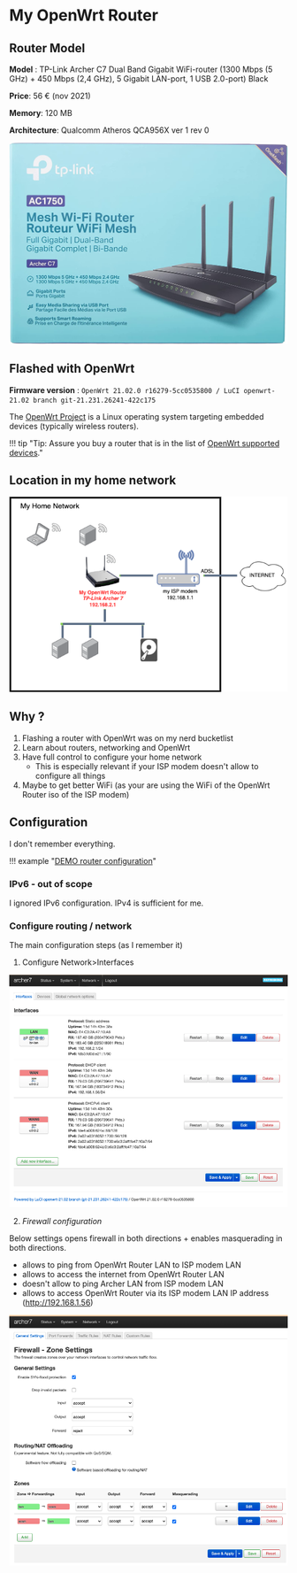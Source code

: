 # My OpenWrt Router

## Router Model

**Model** : TP-Link Archer C7 Dual Band Gigabit WiFi-router (1300 Mbps (5 GHz) + 450 Mbps (2,4 GHz), 5 Gigabit LAN-port, 1 USB 2.0-port) Black

**Price**: 56 € (nov 2021)

**Memory**: 120 MB

**Architecture**: Qualcomm Atheros QCA956X ver 1 rev 0

![TP-Link Archer C7.jpg](./TP-Link_Archer_C7.jpg)

## Flashed with OpenWrt

**Firmware version** : `OpenWrt 21.02.0 r16279-5cc0535800 / LuCI openwrt-21.02 branch git-21.231.26241-422c175`

The [OpenWrt Project](https://openwrt.org/) is a Linux operating system targeting embedded devices (typically wireless routers).

!!! tip "Tip: Assure you buy a router that is in the list of [OpenWrt supported devices](https://openwrt.org/supported_devices)."

## Location in my home network

![My Home Network](./network.drawio.png)

## Why ?

1. Flashing a router with OpenWrt was on my nerd bucketlist
2. Learn about routers, networking and OpenWrt
3. Have full control to configure your home network
    * This is especially relevant if your ISP modem doesn't allow to configure all things
4. Maybe to get better WiFi  (as your are using the WiFi of the OpenWrt Router iso of the ISP modem)

## Configuration

I don't remember everything.

!!! example "[DEMO router configuration](http://archer7.lan)"

### IPv6 - out of scope

I ignored IPv6 configuration.
IPv4 is sufficient for me.

### Configure routing / network

The main configuration steps (as I remember it)

1. Configure Network>Interfaces

![network interfaces](./archer7_network_interfaces.png)

2. *Firewall configuration*

Below settings opens firewall in both directions + enables masquerading in both directions.

* allows to ping from OpenWrt Router LAN to ISP modem LAN
* allows to access the internet from OpenWrt Router LAN
* doesn't allow to ping Archer LAN from ISP modem LAN
* allows to access OpenWrt Router via its ISP modem LAN IP address (http://192.168.1.56)


![network firewall](./archer7_network_firewall.png)
